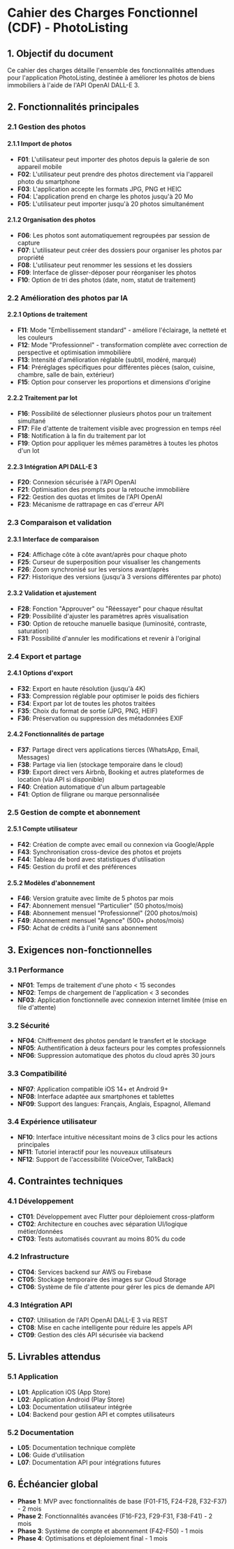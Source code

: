 # Cahier des Charges Fonctionnel (CDF) - PhotoListing

## 1. Objectif du document
Ce cahier des charges détaille l'ensemble des fonctionnalités attendues pour l'application PhotoListing, destinée à améliorer les photos de biens immobiliers à l'aide de l'API OpenAI DALL-E 3.

## 2. Fonctionnalités principales

### 2.1 Gestion des photos

#### 2.1.1 Import de photos
- **F01**: L'utilisateur peut importer des photos depuis la galerie de son appareil mobile
- **F02**: L'utilisateur peut prendre des photos directement via l'appareil photo du smartphone
- **F03**: L'application accepte les formats JPG, PNG et HEIC
- **F04**: L'application prend en charge les photos jusqu'à 20 Mo
- **F05**: L'utilisateur peut importer jusqu'à 20 photos simultanément

#### 2.1.2 Organisation des photos
- **F06**: Les photos sont automatiquement regroupées par session de capture
- **F07**: L'utilisateur peut créer des dossiers pour organiser les photos par propriété
- **F08**: L'utilisateur peut renommer les sessions et les dossiers
- **F09**: Interface de glisser-déposer pour réorganiser les photos
- **F10**: Option de tri des photos (date, nom, statut de traitement)

### 2.2 Amélioration des photos par IA

#### 2.2.1 Options de traitement
- **F11**: Mode "Embellissement standard" - améliore l'éclairage, la netteté et les couleurs
- **F12**: Mode "Professionnel" - transformation complète avec correction de perspective et optimisation immobilière
- **F13**: Intensité d'amélioration réglable (subtil, modéré, marqué)
- **F14**: Préréglages spécifiques pour différentes pièces (salon, cuisine, chambre, salle de bain, extérieur)
- **F15**: Option pour conserver les proportions et dimensions d'origine

#### 2.2.2 Traitement par lot
- **F16**: Possibilité de sélectionner plusieurs photos pour un traitement simultané
- **F17**: File d'attente de traitement visible avec progression en temps réel
- **F18**: Notification à la fin du traitement par lot
- **F19**: Option pour appliquer les mêmes paramètres à toutes les photos d'un lot

#### 2.2.3 Intégration API DALL-E 3
- **F20**: Connexion sécurisée à l'API OpenAI
- **F21**: Optimisation des prompts pour la retouche immobilière
- **F22**: Gestion des quotas et limites de l'API OpenAI
- **F23**: Mécanisme de rattrapage en cas d'erreur API

### 2.3 Comparaison et validation

#### 2.3.1 Interface de comparaison
- **F24**: Affichage côte à côte avant/après pour chaque photo
- **F25**: Curseur de superposition pour visualiser les changements
- **F26**: Zoom synchronisé sur les versions avant/après
- **F27**: Historique des versions (jusqu'à 3 versions différentes par photo)

#### 2.3.2 Validation et ajustement
- **F28**: Fonction "Approuver" ou "Réessayer" pour chaque résultat
- **F29**: Possibilité d'ajuster les paramètres après visualisation
- **F30**: Option de retouche manuelle basique (luminosité, contraste, saturation)
- **F31**: Possibilité d'annuler les modifications et revenir à l'original

### 2.4 Export et partage

#### 2.4.1 Options d'export
- **F32**: Export en haute résolution (jusqu'à 4K)
- **F33**: Compression réglable pour optimiser le poids des fichiers
- **F34**: Export par lot de toutes les photos traitées
- **F35**: Choix du format de sortie (JPG, PNG, HEIF)
- **F36**: Préservation ou suppression des métadonnées EXIF

#### 2.4.2 Fonctionnalités de partage
- **F37**: Partage direct vers applications tierces (WhatsApp, Email, Messages)
- **F38**: Partage via lien (stockage temporaire dans le cloud)
- **F39**: Export direct vers Airbnb, Booking et autres plateformes de location (via API si disponible)
- **F40**: Création automatique d'un album partageable
- **F41**: Option de filigrane ou marque personnalisée

### 2.5 Gestion de compte et abonnement

#### 2.5.1 Compte utilisateur
- **F42**: Création de compte avec email ou connexion via Google/Apple
- **F43**: Synchronisation cross-device des photos et projets
- **F44**: Tableau de bord avec statistiques d'utilisation
- **F45**: Gestion du profil et des préférences

#### 2.5.2 Modèles d'abonnement
- **F46**: Version gratuite avec limite de 5 photos par mois
- **F47**: Abonnement mensuel "Particulier" (50 photos/mois)
- **F48**: Abonnement mensuel "Professionnel" (200 photos/mois)
- **F49**: Abonnement mensuel "Agence" (500+ photos/mois)
- **F50**: Achat de crédits à l'unité sans abonnement

## 3. Exigences non-fonctionnelles

### 3.1 Performance
- **NF01**: Temps de traitement d'une photo < 15 secondes
- **NF02**: Temps de chargement de l'application < 3 secondes
- **NF03**: Application fonctionnelle avec connexion internet limitée (mise en file d'attente)

### 3.2 Sécurité
- **NF04**: Chiffrement des photos pendant le transfert et le stockage
- **NF05**: Authentification à deux facteurs pour les comptes professionnels
- **NF06**: Suppression automatique des photos du cloud après 30 jours

### 3.3 Compatibilité
- **NF07**: Application compatible iOS 14+ et Android 9+
- **NF08**: Interface adaptée aux smartphones et tablettes
- **NF09**: Support des langues: Français, Anglais, Espagnol, Allemand

### 3.4 Expérience utilisateur
- **NF10**: Interface intuitive nécessitant moins de 3 clics pour les actions principales
- **NF11**: Tutoriel interactif pour les nouveaux utilisateurs
- **NF12**: Support de l'accessibilité (VoiceOver, TalkBack)

## 4. Contraintes techniques

### 4.1 Développement
- **CT01**: Développement avec Flutter pour déploiement cross-platform
- **CT02**: Architecture en couches avec séparation UI/logique métier/données
- **CT03**: Tests automatisés couvrant au moins 80% du code

### 4.2 Infrastructure
- **CT04**: Services backend sur AWS ou Firebase
- **CT05**: Stockage temporaire des images sur Cloud Storage
- **CT06**: Système de file d'attente pour gérer les pics de demande API

### 4.3 Intégration API
- **CT07**: Utilisation de l'API OpenAI DALL-E 3 via REST
- **CT08**: Mise en cache intelligente pour réduire les appels API
- **CT09**: Gestion des clés API sécurisée via backend

## 5. Livrables attendus

### 5.1 Application
- **L01**: Application iOS (App Store)
- **L02**: Application Android (Play Store)
- **L03**: Documentation utilisateur intégrée
- **L04**: Backend pour gestion API et comptes utilisateurs

### 5.2 Documentation
- **L05**: Documentation technique complète
- **L06**: Guide d'utilisation
- **L07**: Documentation API pour intégrations futures

## 6. Échéancier global
- **Phase 1**: MVP avec fonctionnalités de base (F01-F15, F24-F28, F32-F37) - 2 mois
- **Phase 2**: Fonctionnalités avancées (F16-F23, F29-F31, F38-F41) - 2 mois
- **Phase 3**: Système de compte et abonnement (F42-F50) - 1 mois
- **Phase 4**: Optimisations et déploiement final - 1 mois